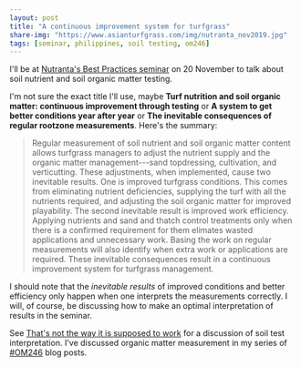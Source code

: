 ```yaml
---
layout: post
title: "A continuous improvement system for turfgrass"
share-img: "https://www.asianturfgrass.com/img/nutranta_nov2019.jpg"
tags: [seminar, philippines, soil testing, om246]
---
```


I'll be at [Nutranta's Best Practices seminar](https://www.facebook.com/nutrantainc/photos/a.746817742334999/953726631644108/?type=3&theater) on 20 November to talk about soil nutrient and soil organic matter testing. 

I'm not sure the exact title I'll use, maybe **Turf nutrition and soil organic matter: continuous improvement through testing** or **A system to get better conditions year after year** or **The inevitable consequences of regular rootzone measurements**. Here's the summary:

> Regular measurement of soil nutrient and soil organic matter content allows turfgrass managers to adjust the nutrient supply and the organic matter management---sand topdressing, cultivation, and verticutting. These adjustments, when implemented, cause two inevitable results. One is improved turfgrass conditions. This comes from eliminating nutrient deficiencies, supplying the turf with all the nutrients required, and adjusting the soil organic matter for improved playability. The second inevitable result is improved work efficiency. Applying nutrients and sand and thatch control treatments only when there is a confirmed requirement for them elimates wasted applications and unnecessary work. Basing the work on regular measurements will also identify when extra work or applications are required. These inevitable consequences result in a continuous improvement system for turfgrass management.

I should note that the *inevitable results* of improved conditions and better efficiency only happen when one interprets the measurements correctly. I will, of course, be discussing how to make an optimal interpretation of results in the seminar. 

See [That's not the way it is supposed to work](https://www.blog.asianturfgrass.com/2016/03/thats-not-the-way-it-is-supposed-to-work.html) for a discussion of soil test interpretation. I've discussed organic matter measurement in my series of [#OM246](https://www.asianturfgrass.com/tags/#om246) blog posts.
